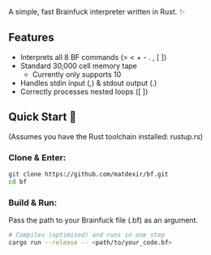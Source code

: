 
A simple, fast Brainfuck interpreter written in Rust. ✨

## Features
- Interprets all 8 BF commands (> < + - . , [ ])
- Standard 30,000 cell memory tape
    - Currently only supports 10
- Handles stdin input (,) & stdout output (.)
- Correctly processes nested loops ([ ])

## Quick Start 🚀

(Assumes you have the Rust toolchain installed: rustup.rs)

### Clone & Enter:

```bash
git clone https://github.com/matdexir/bf.git
cd bf
```
### Build & Run:
Pass the path to your Brainfuck file (.bf) as an argument.

```bash
# Compiles (optimised) and runs in one step
cargo run --release -- <path/to/your_code.bf>
```
